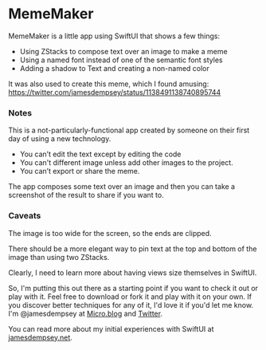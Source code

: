 MemeMaker
=================================

MemeMaker is a little app using SwiftUI that shows a few things:

- Using ZStacks to compose text over an image to make a meme
- Using a named font instead of one of the semantic font styles
- Adding a shadow to Text and creating a non-named color

It was also used to create this meme, which I found amusing:
https://twitter.com/jamesdempsey/status/1138491138740895744


### Notes ###

This is a not-particularly-functional app created by someone on their first day of using a new technology.
- You can’t edit the text except by editing the code
- You can't different image unless add other images to the project.
- You can’t export or share the meme.

The app composes some text over an image and then you can take a screenshot of the result to share if you want to.


### Caveats ###

The image is too wide for the screen, so the ends are clipped.

There should be a more elegant way to pin text at the top and bottom of the image than using two ZStacks.

Clearly, I need to learn more about having views size themselves in SwiftUI.

So, I'm putting this out there as a starting point if you want to check it out or play with it. Feel free to download or fork it and play with it on your own. If you discover better techniques for any of it, I'd love it if you'd let me know. I'm @jamesdempsey at [Micro.blog](https://micro.blog/jamesdempsey) and [Twitter](https://twitter.com/jamesdempsey).

You can read more about my initial experiences with SwiftUI at [jamesdempsey.net](https://jamesdempsey.net).
